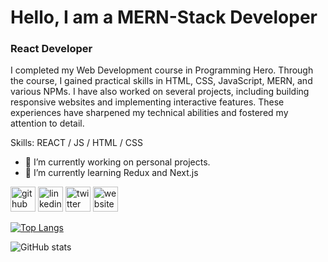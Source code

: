 
# Hello, I am a MERN-Stack Developer
### React Developer


I completed my Web Development course in Programming Hero. Through the course, I gained practical skills in HTML, CSS, JavaScript, MERN, and various NPMs. I have also worked on several projects, including building responsive websites and implementing interactive features. These experiences have sharpened my technical abilities and fostered my attention to detail.

Skills: REACT / JS / HTML / CSS

- 🔭 I’m currently working on personal projects. 
- 🌱 I’m currently learning Redux and Next.js 


[<img src='https://cdn.jsdelivr.net/npm/simple-icons@3.0.1/icons/github.svg' alt='github' height='40'>](https://github.com/ihsajjad)  [<img src='https://cdn.jsdelivr.net/npm/simple-icons@3.0.1/icons/linkedin.svg' alt='linkedin' height='40'>](https://www.linkedin.com/in/ih-sajjad/)  [<img src='https://cdn.jsdelivr.net/npm/simple-icons@3.0.1/icons/twitter.svg' alt='twitter' height='40'>](https://twitter.com/ihsajjad1)  [<img src='https://cdn.jsdelivr.net/npm/simple-icons@3.0.1/icons/icloud.svg' alt='website' height='40'>](https://ih-sajjad.netlify.app/)  

[![Top Langs](https://github-readme-stats.vercel.app/api/top-langs/?username=ihsajjad)](https://github.com/anuraghazra/github-readme-stats)

![GitHub stats](https://github-readme-stats.vercel.app/api?username=ihsajjad&show_icons=true&count_private=true) 
